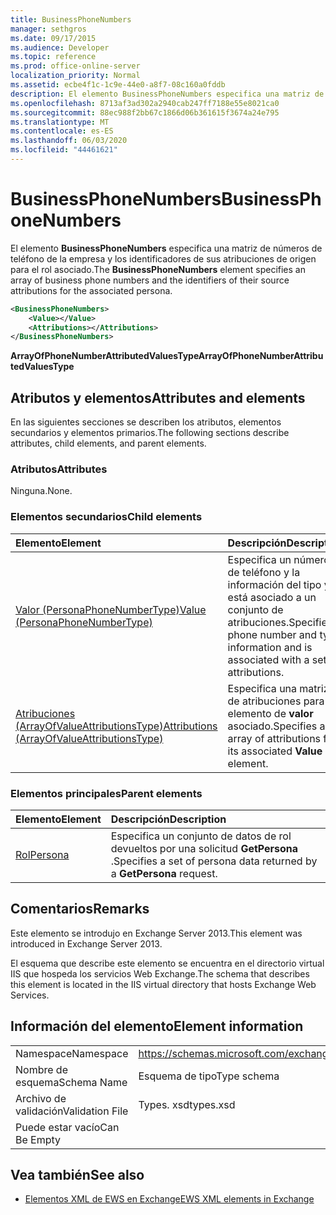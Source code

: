 ```yaml
---
title: BusinessPhoneNumbers
manager: sethgros
ms.date: 09/17/2015
ms.audience: Developer
ms.topic: reference
ms.prod: office-online-server
localization_priority: Normal
ms.assetid: ecbe4f1c-1c9e-44e0-a8f7-08c160a0fddb
description: El elemento BusinessPhoneNumbers especifica una matriz de números de teléfono de la empresa y los identificadores de sus atribuciones de origen para el rol asociado.
ms.openlocfilehash: 8713af3ad302a2940cab247ff7188e55e8021ca0
ms.sourcegitcommit: 88ec988f2bb67c1866d06b361615f3674a24e795
ms.translationtype: MT
ms.contentlocale: es-ES
ms.lasthandoff: 06/03/2020
ms.locfileid: "44461621"
---
```

# <a name="businessphonenumbers"></a><span data-ttu-id="17a90-103">BusinessPhoneNumbers</span><span class="sxs-lookup"><span data-stu-id="17a90-103">BusinessPhoneNumbers</span></span>

<span data-ttu-id="17a90-104">El elemento **BusinessPhoneNumbers** especifica una matriz de números de teléfono de la empresa y los identificadores de sus atribuciones de origen para el rol asociado.</span><span class="sxs-lookup"><span data-stu-id="17a90-104">The **BusinessPhoneNumbers** element specifies an array of business phone numbers and the identifiers of their source attributions for the associated persona.</span></span> 
  
```XML
<BusinessPhoneNumbers>
    <Value></Value>
    <Attributions></Attributions>
</BusinessPhoneNumbers>
```

 <span data-ttu-id="17a90-105">**ArrayOfPhoneNumberAttributedValuesType**</span><span class="sxs-lookup"><span data-stu-id="17a90-105">**ArrayOfPhoneNumberAttributedValuesType**</span></span>
## <a name="attributes-and-elements"></a><span data-ttu-id="17a90-106">Atributos y elementos</span><span class="sxs-lookup"><span data-stu-id="17a90-106">Attributes and elements</span></span>

<span data-ttu-id="17a90-107">En las siguientes secciones se describen los atributos, elementos secundarios y elementos primarios.</span><span class="sxs-lookup"><span data-stu-id="17a90-107">The following sections describe attributes, child elements, and parent elements.</span></span>
  
### <a name="attributes"></a><span data-ttu-id="17a90-108">Atributos</span><span class="sxs-lookup"><span data-stu-id="17a90-108">Attributes</span></span>

<span data-ttu-id="17a90-109">Ninguna.</span><span class="sxs-lookup"><span data-stu-id="17a90-109">None.</span></span>
  
### <a name="child-elements"></a><span data-ttu-id="17a90-110">Elementos secundarios</span><span class="sxs-lookup"><span data-stu-id="17a90-110">Child elements</span></span>

|<span data-ttu-id="17a90-111">**Elemento**</span><span class="sxs-lookup"><span data-stu-id="17a90-111">**Element**</span></span>|<span data-ttu-id="17a90-112">**Descripción**</span><span class="sxs-lookup"><span data-stu-id="17a90-112">**Description**</span></span>|
|:-----|:-----|
|[<span data-ttu-id="17a90-113">Valor (PersonaPhoneNumberType)</span><span class="sxs-lookup"><span data-stu-id="17a90-113">Value (PersonaPhoneNumberType)</span></span>](value-personaphonenumbertype.md) <br/> |<span data-ttu-id="17a90-114">Especifica un número de teléfono y la información del tipo y está asociado a un conjunto de atribuciones.</span><span class="sxs-lookup"><span data-stu-id="17a90-114">Specifies a phone number and type information and is associated with a set of attributions.</span></span>  <br/> |
|[<span data-ttu-id="17a90-115">Atribuciones (ArrayOfValueAttributionsType)</span><span class="sxs-lookup"><span data-stu-id="17a90-115">Attributions (ArrayOfValueAttributionsType)</span></span>](attributions-arrayofvalueattributionstype.md) <br/> |<span data-ttu-id="17a90-116">Especifica una matriz de atribuciones para su elemento de **valor** asociado.</span><span class="sxs-lookup"><span data-stu-id="17a90-116">Specifies an array of attributions for its associated **Value** element.</span></span>  <br/> |
   
### <a name="parent-elements"></a><span data-ttu-id="17a90-117">Elementos principales</span><span class="sxs-lookup"><span data-stu-id="17a90-117">Parent elements</span></span>

|<span data-ttu-id="17a90-118">**Elemento**</span><span class="sxs-lookup"><span data-stu-id="17a90-118">**Element**</span></span>|<span data-ttu-id="17a90-119">**Descripción**</span><span class="sxs-lookup"><span data-stu-id="17a90-119">**Description**</span></span>|
|:-----|:-----|
|[<span data-ttu-id="17a90-120">Rol</span><span class="sxs-lookup"><span data-stu-id="17a90-120">Persona</span></span>](persona.md) <br/> |<span data-ttu-id="17a90-121">Especifica un conjunto de datos de rol devueltos por una solicitud **GetPersona** .</span><span class="sxs-lookup"><span data-stu-id="17a90-121">Specifies a set of persona data returned by a **GetPersona** request.</span></span>  <br/> |
   
## <a name="remarks"></a><span data-ttu-id="17a90-122">Comentarios</span><span class="sxs-lookup"><span data-stu-id="17a90-122">Remarks</span></span>

<span data-ttu-id="17a90-123">Este elemento se introdujo en Exchange Server 2013.</span><span class="sxs-lookup"><span data-stu-id="17a90-123">This element was introduced in Exchange Server 2013.</span></span>
  
<span data-ttu-id="17a90-124">El esquema que describe este elemento se encuentra en el directorio virtual IIS que hospeda los servicios Web Exchange.</span><span class="sxs-lookup"><span data-stu-id="17a90-124">The schema that describes this element is located in the IIS virtual directory that hosts Exchange Web Services.</span></span>
  
## <a name="element-information"></a><span data-ttu-id="17a90-125">Información del elemento</span><span class="sxs-lookup"><span data-stu-id="17a90-125">Element information</span></span>

|||
|:-----|:-----|
|<span data-ttu-id="17a90-126">Namespace</span><span class="sxs-lookup"><span data-stu-id="17a90-126">Namespace</span></span>  <br/> |https://schemas.microsoft.com/exchange/services/2006/types  <br/> |
|<span data-ttu-id="17a90-127">Nombre de esquema</span><span class="sxs-lookup"><span data-stu-id="17a90-127">Schema Name</span></span>  <br/> |<span data-ttu-id="17a90-128">Esquema de tipo</span><span class="sxs-lookup"><span data-stu-id="17a90-128">Type schema</span></span>  <br/> |
|<span data-ttu-id="17a90-129">Archivo de validación</span><span class="sxs-lookup"><span data-stu-id="17a90-129">Validation File</span></span>  <br/> |<span data-ttu-id="17a90-130">Types. xsd</span><span class="sxs-lookup"><span data-stu-id="17a90-130">types.xsd</span></span>  <br/> |
|<span data-ttu-id="17a90-131">Puede estar vacío</span><span class="sxs-lookup"><span data-stu-id="17a90-131">Can Be Empty</span></span>  <br/> ||
   
## <a name="see-also"></a><span data-ttu-id="17a90-132">Vea también</span><span class="sxs-lookup"><span data-stu-id="17a90-132">See also</span></span>



- [<span data-ttu-id="17a90-133">Elementos XML de EWS en Exchange</span><span class="sxs-lookup"><span data-stu-id="17a90-133">EWS XML elements in Exchange</span></span>](ews-xml-elements-in-exchange.md)

